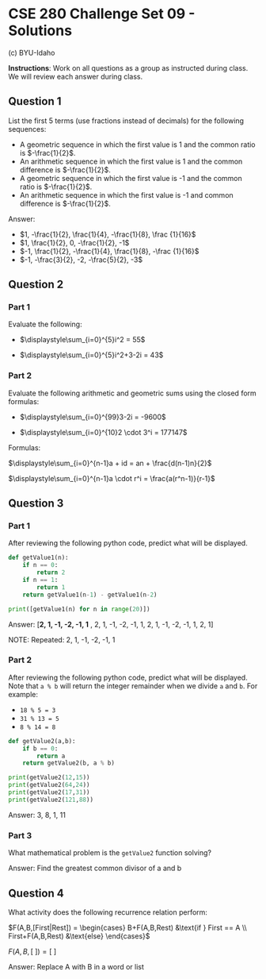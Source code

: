 # CSE 280 Challenge Set 09 - Solutions

(c) BYU-Idaho

**Instructions**: Work on all questions as a group as instructed during class.  We will review each answer during class.

## Question 1

List the first 5 terms (use fractions instead of decimals) for the following sequences:

* A geometric sequence in which the first value is 1 and the common ratio is $-\frac{1}{2}$.
* An arithmetic sequence in which the first value is 1 and the common difference is $-\frac{1}{2}$.
* A geometric sequence in which the first value is -1 and the common ratio is $-\frac{1}{2}$.
* An arithmetic sequence in which the first value is -1 and common difference is $-\frac{1}{2}$.

Answer:

* $1, -\frac{1}{2}, \frac{1}{4}, -\frac{1}{8}, \frac {1}{16}$
* $1, \frac{1}{2}, 0, -\frac{1}{2}, -1$
* $-1, \frac{1}{2}, -\frac{1}{4}, \frac{1}{8}, -\frac {1}{16}$
* $-1, -\frac{3}{2}, -2, -\frac{5}{2}, -3$

## Question 2

### Part 1

Evaluate the following:

* $\displaystyle\sum_{i=0}^{5}i^2 = 55$

* $\displaystyle\sum_{i=0}^{5}i^2+3-2i = 43$

### Part 2

Evaluate the following arithmetic and geometric sums using the closed form formulas:

* $\displaystyle\sum_{i=0}^{99}3-2i = -9600$

* $\displaystyle\sum_{i=0}^{10}2 \cdot 3^i = 177147$

Formulas:

$\displaystyle\sum_{i=0}^{n-1}a + id = an + \frac{d(n-1)n}{2}$

$\displaystyle\sum_{i=0}^{n-1}a \cdot r^i = \frac{a(r^n-1)}{r-1}$

## Question 3

### Part 1

After reviewing the following python code, predict what will be displayed.

```python
def getValue1(n):
    if n == 0:
        return 2
    if n == 1:
        return 1
    return getValue1(n-1) - getValue1(n-2)

print([getValue1(n) for n in range(20)])
```

Answer:  [**2, 1, -1, -2, -1, 1** , 2, 1, -1, -2, -1, 1, 2, 1, -1, -2, -1, 1, 2, 1]

NOTE: Repeated:  2, 1, -1, -2, -1, 1

### Part 2

After reviewing the following python code, predict what will be displayed.  Note that `a % b` will return the integer remainder when we divide `a` and `b`.  For example:

* `18 % 5 = 3`
* `31 % 13 = 5`
* `8 % 14 = 8`

```python
def getValue2(a,b):
    if b == 0:
        return a
    return getValue2(b, a % b)

print(getValue2(12,15))
print(getValue2(64,24))
print(getValue2(17,31))
print(getValue2(121,88))
```

Answer: 3, 8, 1, 11

### Part 3

What mathematical problem is the `getValue2` function solving?

Answer: Find the greatest common divisor of a and b

## Question 4

What activity does the following recurrence relation perform:

$F(A,B,[First|Rest]) = \begin{cases} B+F(A,B,Rest) &\text{if } First == A \\ First+F(A,B,Rest) &\text{else} \end{cases}$

$F(A,B,[\text{ }]) = [\text{ }]$

Answer: Replace A with B in a word or list



